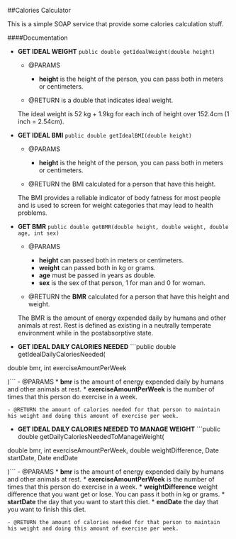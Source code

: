 ##Calories Calculator

This is a simple SOAP service that provide some calories calculation stuff.

####Documentation

* <b>GET IDEAL WEIGHT</b> ```public double getIdealWeight(double height)``` 
	- @PARAMS
		* <b>height</b> is the height of the person, you can pass both in meters or centimeters. 
	
	- @RETURN is a double that indicates ideal weight.
	
	The ideal weight is 52 kg + 1.9kg for each inch of height over 152.4cm (1 inch = 2.54cm).

* <b>GET IDEAL BMI</b> ```public double getIdealBMI(double height)``` 
	- @PARAMS
		* <b>height</b> is the height of the person, you can pass both in meters or centimeters. 
	
	- @RETURN the BMI calculated for a person that have this height.
	
	The BMI provides a reliable indicator of body fatness for most people and is used to screen for weight categories that may lead to health problems.

* <b>GET BMR</b> ```public double getBMR(double height, double weight, double age, int sex)``` 
	- @PARAMS
		* <b>height</b> can passed both in meters or centimeters.
		* <b>weight</b> can passed both in kg or grams.
		* <b>age</b> must be passed in years as double.
		* <b>sex</b> is the sex of that person, 1 for man and 0 for woman.
	
	- @RETURN the <b>BMR</b> calculated for a person that have this height and weight.
	
	The BMR is the amount of energy expended daily by humans and other animals at rest. Rest is defined as existing in a neutrally temperate environment while in the postabsorptive state.

* <b>GET IDEAL DAILY CALORIES NEEDED</b> ```public double getIdealDailyCaloriesNeeded(

double bmr, int exerciseAmountPerWeek

)``` 
	- @PARAMS 
		* <b>bmr</b> is the amount of energy expended daily by humans and other animals at rest.
		* <b>exerciseAmountPerWeek</b> is the number of times that this person do exercise in a week.
	
	- @RETURN the amount of calories needed for that person to maintain his weight and doing this amount of exercise per week.

* <b>GET IDEAL DAILY CALORIES NEEDED TO MANAGE WEIGHT</b> ```public double getDailyCaloriesNeededToManageWeight(

double bmr, int exerciseAmountPerWeek, double weightDifference, Date startDate, Date endDate

)```
	- @PARAMS
		* <b>bmr</b> is the amount of energy expended daily by humans and other animals at rest. 
		* <b>exerciseAmountPerWeek</b> is the number of times that this person do exercise in a week.
		* <b>weightDifference</b> weight difference that you want get or lose. You can pass it both in kg or grams.
		* <b>startDate</b> the day that you want to start this diet.
		* <b>endDate</b> the day that you want to finish this diet.

	- @RETURN the amount of calories needed for that person to maintain his weight and doing this amount of exercise per week. 